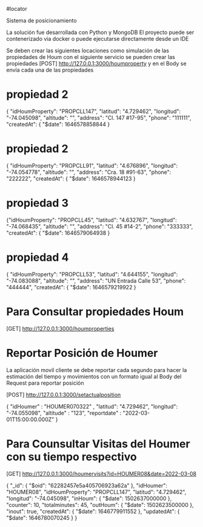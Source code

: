 #locator

Sistema de posicionamiento


La solución fue desarrollada con Python  y MongoDB
El proyecto puede ser contenerizado via docker o puede ejecutarse
directamente desde un IDE

Se deben crear las siguientes locaciones como simulación de las propiedades de Houm
con el siguiente servicio se pueden crear las propiedades
[POST] http://127.0.0.1:3000/houmproperty
y en el Body se envía cada una de las propiedades

# propiedad 2
{
"idHoumProperty": "PROPCLL147",
"latitud": "4.729462",
"longitud": "-74.045098",
"altitude": "",
"address": "Cl. 147 #17-95",
"phone": "111111",
"createdAt": {
"$date": 1646578858844
}

# propiedad 2
{
"idHoumProperty": "PROPCLL91",
"latitud": "4.676896",
"longitud": "-74.054778",
"altitude": "",
"address": "Cra. 18 #91-63",
"phone": "222222",
"createdAt": {
"$date": 1646578944123
}

# propiedad 3
{"idHoumProperty": "PROPCLL45",
"latitud": "4.632767",
"longitud": "-74.068435",
"altitude": "",
"address": "Cl. 45 #14-2",
"phone": "333333",
"createdAt": {
"$date": 1646579064938
}

# propiedad 4
{
"idHoumProperty": "PROPCLL53",
"latitud": "4.644155",
"longitud": "-74.083088",
"altitude": "",
"address": "UN Entrada Calle 53",
"phone": "444444",
"createdAt": {
"$date": 1646579219922
}

# Para Consultar propiedades Houm
[GET] http://127.0.0.1:3000/houmproperties


# Reportar Posición de Houmer

La aplicación movil cliente se debe reportar cada segundo 
para hacer la estimación del tiempo y movimientos con 
un formato igual al Body del Request para reportar posición

[POST] http://127.0.0.1:3000/setactualposition

{
  	"idHoumer" : "HOUMER070322" ,
	"latitud":  "4.729462",
	"longitud": "-74.055098",
  	"altitude" : "123",
  	"reportdate" : "2022-03-01T15:00:00.000Z"
}

# Para Counsultar Visitas del Houmer con su tiempo respectivo

[GET] http://127.0.0.1:3000/houmervisits?id=HOUMER08&date=2022-03-08

{
"_id": {
"$oid": "62282457e5a405706923a62a"
},
"idHoumer": "HOUMER08",
"idHoumProperty": "PROPCLL147",
"latitud": "4.729462",
"longitud": "-74.045098",
"inHoum": {
"$date": 1502637000000
},
"counter": 10,
"totalminutes": 45,
"outHoum": {
"$date": 1502623500000
},
"inout": true,
"createdAt": {
"$date": 1646779911552
},
"updatedAt": {
"$date": 1646780070245
}
}





